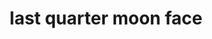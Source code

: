 ---
layout: travel&places
title: last quarter moon face
emoji: last_quarter_moon_face
permalink: 🌜.html
image: assets/img/3moji/last_quarter_moon_face.png
---